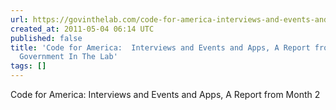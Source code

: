 ```yaml
---
url: https://govinthelab.com/code-for-america-interviews-and-events-and-apps-a-report-from-month-2/
created_at: 2011-05-04 06:14 UTC
published: false
title: 'Code for America:  Interviews and Events and Apps, A Report from Month 2 |
  Government In The Lab'
tags: []
---
```


Code for America:  Interviews and Events and Apps, A Report from Month 2
